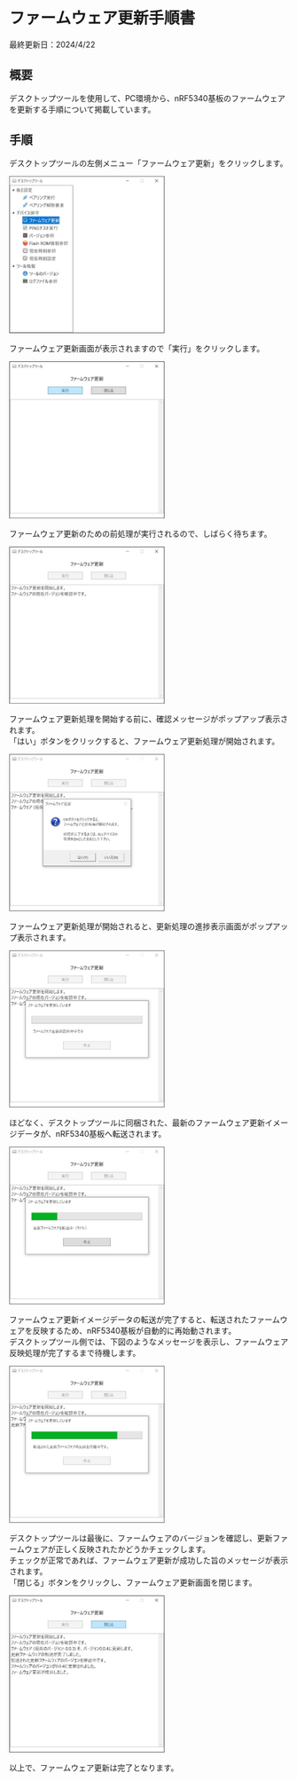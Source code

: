 # ファームウェア更新手順書

最終更新日：2024/4/22

## 概要

デスクトップツールを使用して、PC環境から、nRF5340基板のファームウェアを更新する手順について掲載しています。

## 手順

デスクトップツールの左側メニュー「ファームウェア更新」をクリックします。

<img src="images/FWUPDATE_01.jpg" width="280">

ファームウェア更新画面が表示されますので「実行」をクリックします。

<img src="images/FWUPDATE_02.jpg" width="280">

ファームウェア更新のための前処理が実行されるので、しばらく待ちます。

<img src="images/FWUPDATE_03.jpg" width="280">

ファームウェア更新処理を開始する前に、確認メッセージがポップアップ表示されます。<br>
「はい」ボタンをクリックすると、ファームウェア更新処理が開始されます。

<img src="images/FWUPDATE_04.jpg" width="280">

ファームウェア更新処理が開始されると、更新処理の進捗表示画面がポップアップ表示されます。

<img src="images/FWUPDATE_05.jpg" width="280">

ほどなく、デスクトップツールに同梱された、最新のファームウェア更新イメージデータが、nRF5340基板へ転送されます。

<img src="images/FWUPDATE_06.jpg" width="280">

ファームウェア更新イメージデータの転送が完了すると、転送されたファームウェアを反映するため、nRF5340基板が自動的に再始動されます。<br>
デスクトップツール側では、下図のようなメッセージを表示し、ファームウェア反映処理が完了するまで待機します。

<img src="images/FWUPDATE_07.jpg" width="280">

デスクトップツールは最後に、ファームウェアのバージョンを確認し、更新ファームウェアが正しく反映されたかどうかチェックします。<br>
チェックが正常であれば、ファームウェア更新が成功した旨のメッセージが表示されます。<br>
「閉じる」ボタンをクリックし、ファームウェア更新画面を閉じます。

<img src="images/FWUPDATE_08.jpg" width="280">

以上で、ファームウェア更新は完了となります。
